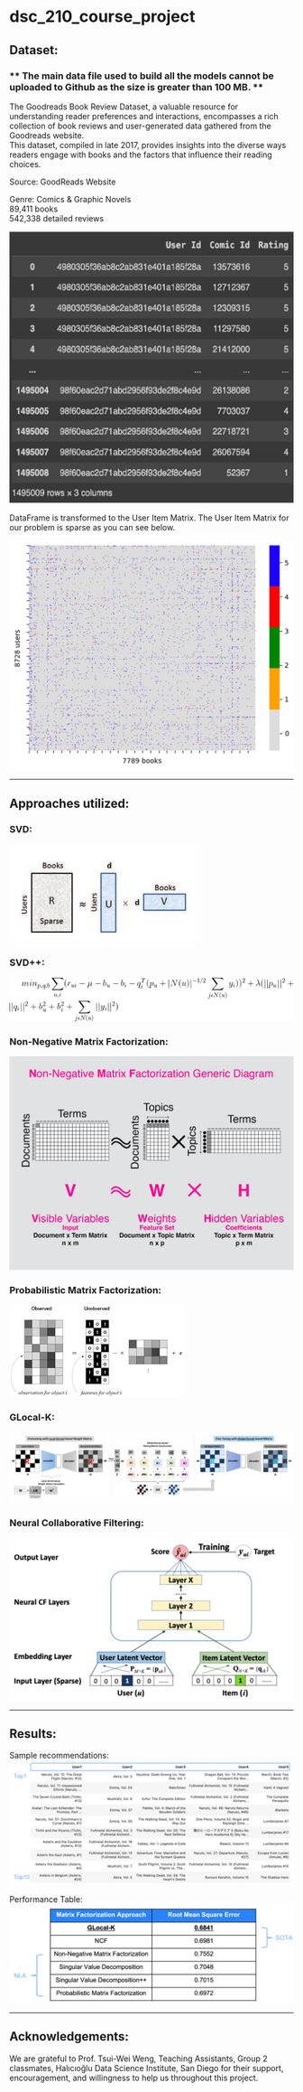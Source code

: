 # dsc_210_course_project

## Dataset:

### ** The main data file used to build all the models cannot be uploaded to Github as the size is greater than 100 MB. **

The Goodreads Book Review Dataset, a valuable resource for understanding reader preferences and interactions, 
encompasses a rich collection of book reviews and user-generated data gathered from the Goodreads website. <br>
This dataset, compiled in late 2017, provides insights into the diverse ways readers engage with books and the 
factors that influence their reading choices.


Source: GoodReads Website

Genre: Comics & Graphic Novels <br>
89,411 books <br>
542,338 detailed reviews <br>

![img.png](img.png)

DataFrame is transformed to the User Item Matrix. The User Item Matrix for our problem is sparse as you can see below.

![img_1.png](img_1.png)

<hr>

## Approaches utilized:

### SVD:
![img_2.png](img_2.png)

### SVD++:
![img_3.png](img_3.png)

### Non-Negative Matrix Factorization:
![img_4.png](img_4.png)

### Probabilistic Matrix Factorization:
![img_5.png](img_5.png)

### GLocal-K:
![img_6.png](img_6.png)

### Neural Collaborative Filtering:
![img_7.png](img_7.png)

<hr>

## Results:

Sample recommendations:
![img_8.png](img_8.png)

Performance Table:
![img_9.png](img_9.png)

<hr>

## Acknowledgements:
We are grateful to Prof. Tsui-Wei Weng, Teaching Assistants, Group 2 classmates, Halıcıoğlu Data Science Institute, 
San Diego for their support, encouragement, and willingness to help us throughout this project.